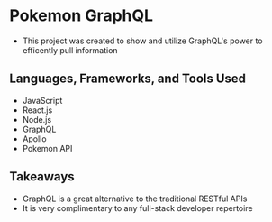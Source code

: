 # Pokemon GraphQL
- This project was created to show and utilize GraphQL's power to efficently pull information

## Languages, Frameworks, and Tools Used
- JavaScript
- React.js
- Node.js
- GraphQL
- Apollo
- Pokemon API

## Takeaways
- GraphQL is a great alternative to the traditional RESTful APIs
- It is very complimentary to any full-stack developer repertoire

